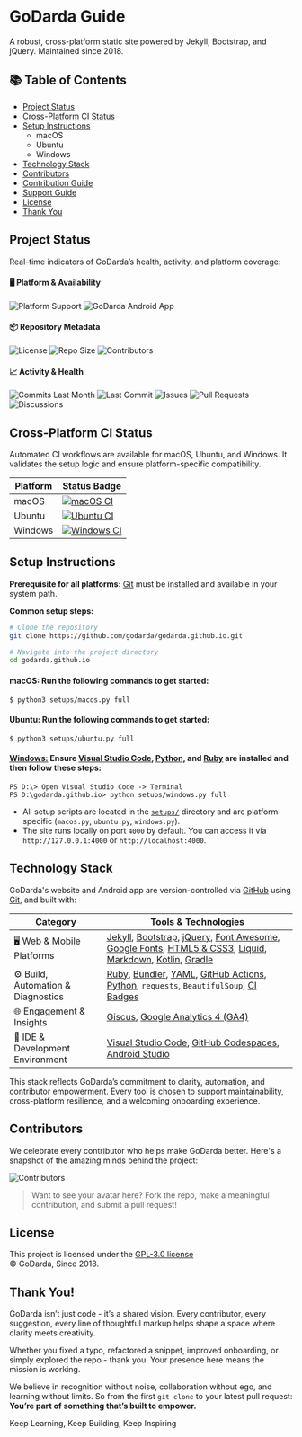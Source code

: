# GoDarda Guide

A robust, cross-platform static site powered by Jekyll, Bootstrap, and jQuery. Maintained since 2018.

## 📚 Table of Contents

- [Project Status](#project-status)
- [Cross-Platform CI Status](#cross-platform-ci-status)
- [Setup Instructions](#setup-instructions)
  - macOS
  - Ubuntu
  - Windows
- [Technology Stack](#technology-stack)
- [Contributors](#contributors)
- [Contribution Guide](CONTRIBUTING.md)
- [Support Guide](SUPPORT.md)
- [License](#license)
- [Thank You](#thank-you)

## Project Status

Real-time indicators of GoDarda’s health, activity, and platform coverage:

#### 🖥️ Platform & Availability

![Platform Support](https://img.shields.io/badge/platforms-macOS%2C%20Ubuntu%2C%20Windows-blueviolet?logo=microsoft)
![GoDarda Android App](https://img.shields.io/badge/GoDarda-Android%20App-bluegreen?logo=android)

#### 📦 Repository Metadata

![License](https://img.shields.io/github/license/godarda/godarda.github.io?color=blue&logo=open-source-initiative)
![Repo Size](https://img.shields.io/github/repo-size/godarda/godarda.github.io?color=orange&logo=github)
![Contributors](https://img.shields.io/github/contributors/godarda/godarda.github.io?color=brightgreen&logo=git)

#### 📈 Activity & Health

![Commits Last Month](https://img.shields.io/github/commit-activity/m/godarda/godarda.github.io?color=yellow&logo=git)
![Last Commit](https://img.shields.io/github/last-commit/godarda/godarda.github.io?color=red&logo=github)
![Issues](https://img.shields.io/github/issues/godarda/godarda.github.io?color=purple&logo=github)
![Pull Requests](https://img.shields.io/github/issues-pr/godarda/godarda.github.io?color=cyan&logo=github)
![Discussions](https://img.shields.io/github/discussions/godarda/godarda.github.io?color=gold&logo=github)

## Cross-Platform CI Status
Automated CI workflows are available for macOS, Ubuntu, and Windows. It validates the setup logic and ensure platform-specific compatibility.

| Platform | Status Badge |
|----------|--------------|
| macOS    | [![macOS CI](https://github.com/godarda/godarda.github.io/actions/workflows/macos.yml/badge.svg?branch=main)](https://github.com/godarda/godarda.github.io/actions/workflows/macos.yml) |
| Ubuntu   | [![Ubuntu CI](https://github.com/godarda/godarda.github.io/actions/workflows/ubuntu.yml/badge.svg?branch=main)](https://github.com/godarda/godarda.github.io/actions/workflows/ubuntu.yml) |
| Windows  | [![Windows CI](https://github.com/godarda/godarda.github.io/actions/workflows/windows.yml/badge.svg?branch=main)](https://github.com/godarda/godarda.github.io/actions/workflows/windows.yml) |

## Setup Instructions
**Prerequisite for all platforms:** [Git](https://git-scm.com) must be installed and available in your system path.

**Common setup steps:**
```bash
# Clone the repository
git clone https://github.com/godarda/godarda.github.io.git

# Navigate into the project directory
cd godarda.github.io
```

#### **macOS:** Run the following commands to get started:
```
$ python3 setups/macos.py full
```
#### **Ubuntu:** Run the following commands to get started:
```
$ python3 setups/ubuntu.py full
```
#### **[Windows:](#windows)** Ensure [Visual Studio Code][gdkcqso], [Python][gdxadth], and [Ruby][gdzrvdq] are installed and then follow these steps:
```
PS D:\> Open Visual Studio Code -> Terminal  
PS D:\godarda.github.io> python setups/windows.py full  
```
- All setup scripts are located in the [`setups/`][gdzgwel] directory and are platform-specific (`macos.py`, `ubuntu.py`, `windows.py`).
- The site runs locally on port `4000` by default. You can access it via `http://127.0.0.1:4000` or `http://localhost:4000`.

## Technology Stack

GoDarda's website and Android app are version-controlled via [GitHub](https://github.com) using [Git](https://git-scm.com), and built with:

| Category | Tools & Technologies |
|----------|----------------------|
| 🖥️ Web & Mobile Platforms | [Jekyll](https://jekyllrb.com), [Bootstrap](https://getbootstrap.com), [jQuery](https://jquery.com), [Font Awesome](https://fontawesome.com), [Google Fonts](https://fonts.google.com), [HTML5 & CSS3](https://developer.mozilla.org/en-US/docs/Web/Guide/HTML/HTML5), [Liquid](https://shopify.github.io/liquid/), [Markdown](https://www.markdownguide.org), [Kotlin](https://kotlinlang.org), [Gradle](https://gradle.org) |
| ⚙️ Build, Automation & Diagnostics | [Ruby](https://www.ruby-lang.org), [Bundler](https://bundler.io), [YAML](https://yaml.org), [GitHub Actions](https://github.com/features/actions), [Python](https://www.python.org), `requests`, `BeautifulSoup`, [CI Badges](https://shields.io) |
| 🌐 Engagement & Insights | [Giscus](https://giscus.app), [Google Analytics 4 (GA4)](https://analytics.google.com) |
| 🧰 IDE & Development Environment | [Visual Studio Code](https://code.visualstudio.com), [GitHub Codespaces](https://github.com/features/codespaces), [Android Studio](https://developer.android.com/studio) |

This stack reflects GoDarda’s commitment to clarity, automation, and contributor empowerment. Every tool is chosen to support maintainability, cross-platform resilience, and a welcoming onboarding experience.

## Contributors

We celebrate every contributor who helps make GoDarda better. Here's a snapshot of the amazing minds behind the project:

![Contributors](https://contrib.rocks/image?repo=godarda/godarda.github.io)

> Want to see your avatar here? Fork the repo, make a meaningful contribution, and submit a pull request!

## License
This project is licensed under the [GPL-3.0 license](https://github.com/godarda/godarda.github.io/blob/main/LICENSE)  
© GoDarda, Since 2018.

## Thank You!
GoDarda isn’t just code - it’s a shared vision. Every contributor, every suggestion, every line of thoughtful markup helps shape a space where clarity meets creativity.

Whether you fixed a typo, refactored a snippet, improved onboarding, or simply explored the repo - thank you. Your presence here means the mission is working.

We believe in recognition without noise, collaboration without ego, and learning without limits. So from the first `git clone` to your latest pull request:  **You’re part of something that’s built to empower.**

Keep Learning, Keep Building, Keep Inspiring

[gdezvdy]: https://github.com
[gdzuddz]: https://getbootstrap.com
[gdddcia]: https://jquery.com
[gdwwvga]: https://jekyllrb.com
[gdzyzav]: https://git-scm.com
[gdxadth]: https://www.python.org
[gdzrvdq]: https://rubyinstaller.org/downloads
[gdkcqso]: https://code.visualstudio.com
[gdzdngz]: https://github.com/godarda/godarda.github.io?tab=MIT-1-ov-file
[gdzgwel]: https://github.com/godarda/godarda.github.io/tree/main/setups